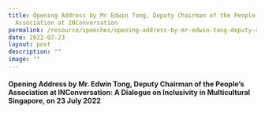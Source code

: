 ```yaml
---
title: Opening Address by Mr Edwin Tong, Deputy Chairman of the People's
  Association at INConversation
permalink: /resource/speeches/opening-address-by-mr-edwin-tong-deputy-chairman/
date: 2022-07-23
layout: post
description: ""
image: ""
---
```




#### Opening Address by Mr. Edwin Tong, Deputy Chairman of the People’s Association at INConversation: A Dialogue on Inclusivity in Multicultural Singapore, on 23 July 2022

